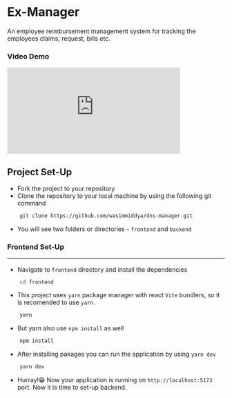 # Ex-Manager
An employee reimbursement management system for tracking the employees claims, request, bills etc.

### Video Demo
<iframe width="400" height="200"
src="https://www.youtube.com/embed/MUQfKFzIOeU" 
frameborder="0" 
allow="accelerometer; autoplay; encrypted-media; gyroscope; picture-in-picture" 
allowfullscreen></iframe>

## Project Set-Up
* Fork the project to your repository
* Clone the repository to your local machine by using the following git command
```bash
    git clone https://github.com/wasimmiddya/dns-manager.git
```
* You will see two folders or directories - ```frontend``` and ```backend```

### Frontend Set-Up<hr>
* Navigate to `frontend` directory and install the dependencies
```sh
    cd frontend 
```
* This project uses `yarn` package manager with react `Vite` bundlers, so it is recomended to use `yarn`.
```sh
    yarn
```
*  But yarn also use `npm install` as well
```sh
    npm install
```
* After installing pakages you can run the application by using `yarn dev`
```sh
    yarn dev
```
* Hurray!😁 Now your application is running on `http://localhost:5173` port. Now it is time to set-up backend.


